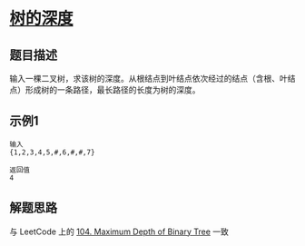 # [树的深度](https://www.nowcoder.com/practice/435fb86331474282a3499955f0a41e8b?tpId=13&tqId=11191&rp=1&ru=%2Fta%2Fcoding-interviews&qru=%2Fta%2Fcoding-interviews%2Fquestion-ranking&tab=answerKey)

## 题目描述

输入一棵二叉树，求该树的深度。从根结点到叶结点依次经过的结点（含根、叶结点）形成树的一条路径，最长路径的长度为树的深度。

## 示例1

```
输入
{1,2,3,4,5,#,6,#,#,7}

返回值
4
```

## 解题思路

与 LeetCode 上的 [104. Maximum Depth of Binary Tree](https://github.com/rosenlo/notes/tree/master/arithmetic/leetcode/topics/0104.MaximumDepthOfBinaryTree) 一致
